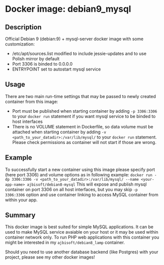 # Docker image: debian9_mysql

## Description

Official Debian 9 (debian:9) + mysql-server docker image with some customization:
* /etc/apt/sources.list modified to include jessie-updates and to use Polish mirror by default
* Port 3306 is binded to 0.0.0.0
* ENTRYPOINT set to autostart mysql service

## Usage

There are two main run-time settings that may be passed to newly created container from this image:
* Port must be published when starting container by adding `-p 3306:3306` to your `docker run` statement if you want mysql service to be binded to host interfaces
* There is no VOLUME statement in Dockerfile, so data volume must be attached when starting container by adding `-v <path_to_your_datadir>:/var/lib/mysql/` to your `docker run` statement. Please check permissions as container will not start if those are wrong.

## Example

To successfully start a new container using this image please specify port (here port 3306) and volume options as in following example:
`docker run -dp 3306:3306 -v <path_to_your_datadir>:/var/lib/mysql/ --name <your-app-name> ajbisoft/debian8-mysql`
This will expose and publish mysql container on port 3306 on all host interfaces, but you may skip `-p 3306:3306` option and use container linking to access MySQL container from within your app.

## Summary

This docker image is best suited for simple MySQL applications. It can be used to make MySQL service avaiable on your host or it may be used within container network only. To run PHP web applications with this container you might be interested in my `ajbisoft/debian8_lamp` container.

Should you need to use another database backend (like Postgres) with your project, please see my other docker images!
